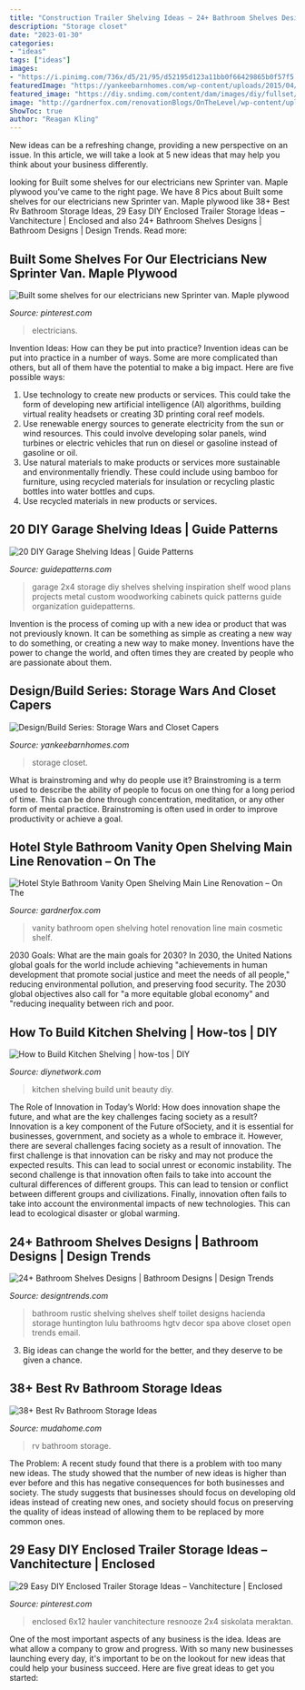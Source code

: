 ```yaml
---
title: "Construction Trailer Shelving Ideas ~ 24+ Bathroom Shelves Designs"
description: "Storage closet"
date: "2023-01-30"
categories:
- "ideas"
tags: ["ideas"]
images:
- "https://i.pinimg.com/736x/d5/21/95/d52195d123a11bb0f66429865b0f57f5.jpg"
featuredImage: "https://yankeebarnhomes.com/wp-content/uploads/2015/04/61-Buell-Lane-Ex.161.jpg"
featured_image: "https://diy.sndimg.com/content/dam/images/diy/fullset/2011/4/12/2/DKIM405_kitchen-shelving-unit-beauty_s3x4.jpg.rend.hgtvcom.1280.1707.suffix/1420875584699.jpeg"
image: "http://gardnerfox.com/renovationBlogs/OnTheLevel/wp-content/uploads/2009/10/cosmetic_vanity.jpg"
ShowToc: true
author: "Reagan Kling"
---
```



New ideas can be a refreshing change, providing a new perspective on an issue. In this article, we will take a look at 5 new ideas that may help you think about your business differently.

	

		
looking for Built some shelves for our electricians new Sprinter van. Maple plywood you've came to the right page. We have 8 Pics about Built some shelves for our electricians new Sprinter van. Maple plywood like 38+ Best Rv Bathroom Storage Ideas, 29 Easy DIY Enclosed Trailer Storage Ideas – Vanchitecture | Enclosed and also 24+ Bathroom Shelves Designs | Bathroom Designs | Design Trends. Read more:
		
    
## Built Some Shelves For Our Electricians New Sprinter Van. Maple Plywood

<img loading=lazy src="https://i.pinimg.com/736x/63/eb/01/63eb01ffe9ab94904526857d039bddd5.jpg" onerror="this.onerror=null;this.src='https://tse3.mm.bing.net/th?id=OIP.wDMJ9QduB15Zqe5APuXzxAHaJ3&amp;pid=15.1';" alt="Built some shelves for our electricians new Sprinter van. Maple plywood">

_Source: pinterest.com_

>electricians. 

	

Invention Ideas: How can they be put into practice?
Invention ideas can be put into practice in a number of ways. Some are more complicated than others, but all of them have the potential to make a big impact. Here are five possible ways: 
1. Use technology to create new products or services. This could take the form of developing new artificial intelligence (AI) algorithms, building virtual reality headsets or creating 3D printing coral reef models.
2. Use renewable energy sources to generate electricity from the sun or wind resources. This could involve developing solar panels, wind turbines or electric vehicles that run on diesel or gasoline instead of gasoline or oil. 
3. Use natural materials to make products or services more sustainable and environmentally friendly. These could include using bamboo for furniture, using recycled materials for insulation or recycling plastic bottles into water bottles and cups. 
4. Use recycled materials in new products or services.

    
## 20 DIY Garage Shelving Ideas | Guide Patterns

<img loading=lazy src="https://www.guidepatterns.com/wp-content/uploads/2015/07/DIY-Garage-Shelves-2x4.jpg" onerror="this.onerror=null;this.src='https://tse4.mm.bing.net/th?id=OIP.Snr8onD0Fbo5AMQTXQFJEgHaJ4&amp;pid=15.1';" alt="20 DIY Garage Shelving Ideas | Guide Patterns">

_Source: guidepatterns.com_

>garage 2x4 storage diy shelves shelving inspiration shelf wood plans projects metal custom woodworking cabinets quick patterns guide organization guidepatterns. 

	

Invention is the process of coming up with a new idea or product that was not previously known. It can be something as simple as creating a new way to do something, or creating a new way to make money. Inventions have the power to change the world, and often times they are created by people who are passionate about them.

    
## Design/Build Series: Storage Wars And Closet Capers

<img loading=lazy src="https://yankeebarnhomes.com/wp-content/uploads/2015/04/61-Buell-Lane-Ex.161.jpg" onerror="this.onerror=null;this.src='https://tse2.mm.bing.net/th?id=OIP.3YXzTLYlw_CIcmQxTdh4dwHaLI&amp;pid=15.1';" alt="Design/Build Series: Storage Wars and Closet Capers">

_Source: yankeebarnhomes.com_

>storage closet. 

	

What is brainstroming and why do people use it?
Brainstroming is a term used to describe the ability of people to focus on one thing for a long period of time. This can be done through concentration, meditation, or any other form of mental practice. Brainstroming is often used in order to improve productivity or achieve a goal.

    
## Hotel Style Bathroom Vanity Open Shelving Main Line Renovation – On The

<img loading=lazy src="http://gardnerfox.com/renovationBlogs/OnTheLevel/wp-content/uploads/2009/10/cosmetic_vanity.jpg" onerror="this.onerror=null;this.src='https://tse2.mm.bing.net/th?id=OIP.-_lSprO3ECx9ACxumC6RtgHaJ4&amp;pid=15.1';" alt="Hotel Style Bathroom Vanity Open Shelving Main Line Renovation – On The">

_Source: gardnerfox.com_

>vanity bathroom open shelving hotel renovation line main cosmetic shelf. 

	

2030 Goals: What are the main goals for 2030?
In 2030, the United Nations global goals for the world include achieving "achievements in human development that promote social justice and meet the needs of all people," reducing environmental pollution, and preserving food security. The 2030 global objectives also call for "a more equitable global economy" and "reducing inequality between rich and poor.

    
## How To Build Kitchen Shelving | How-tos | DIY

<img loading=lazy src="https://diy.sndimg.com/content/dam/images/diy/fullset/2011/4/12/2/DKIM405_kitchen-shelving-unit-beauty_s3x4.jpg.rend.hgtvcom.1280.1707.suffix/1420875584699.jpeg" onerror="this.onerror=null;this.src='https://tse3.mm.bing.net/th?id=OIP.y1_6y27USz98zMpw_GlAwQHaJ4&amp;pid=15.1';" alt="How to Build Kitchen Shelving | how-tos | DIY">

_Source: diynetwork.com_

>kitchen shelving build unit beauty diy. 

	

The Role of Innovation in Today’s World: How does innovation shape the future, and what are the key challenges facing society as a result?
Innovation is a key component of the Future ofSociety, and it is essential for businesses, government, and society as a whole to embrace it. However, there are several challenges facing society as a result of innovation. The first challenge is that innovation can be risky and may not produce the expected results. This can lead to social unrest or economic instability. The second challenge is that innovation often fails to take into account the cultural differences of different groups. This can lead to tension or conflict between different groups and civilizations. Finally, innovation often fails to take into account the environmental impacts of new technologies. This can lead to ecological disaster or global warming.

    
## 24+ Bathroom Shelves Designs | Bathroom Designs | Design Trends

<img loading=lazy src="https://images.designtrends.com/wp-content/uploads/2016/03/02055742/Small-Rustic-Bathroom-Shelving.jpeg" onerror="this.onerror=null;this.src='https://tse4.mm.bing.net/th?id=OIP.LRw4LPskMZCBOkHw3dH4YgHaJ4&amp;pid=15.1';" alt="24+ Bathroom Shelves Designs | Bathroom Designs | Design Trends">

_Source: designtrends.com_

>bathroom rustic shelving shelves shelf toilet designs hacienda storage huntington lulu bathrooms hgtv decor spa above closet open trends email. 

	

3. Big ideas can change the world for the better, and they deserve to be given a chance.

    
## 38+ Best Rv Bathroom Storage Ideas

<img loading=lazy src="https://mudahome.com/wp-content/uploads/2019/10/41-Awesome-Rv-Bathroom-Storage-Ideas-06-2.jpg" onerror="this.onerror=null;this.src='https://tse1.mm.bing.net/th?id=OIP.MhRPUiYZ7iT-if6hDRpHmQHaNL&amp;pid=15.1';" alt="38+ Best Rv Bathroom Storage Ideas">

_Source: mudahome.com_

>rv bathroom storage. 

	

The Problem:
A recent study found that there is a problem with too many new ideas. The study showed that the number of new ideas is higher than ever before and this has negative consequences for both businesses and society. The study suggests that businesses should focus on developing old ideas instead of creating new ones, and society should focus on preserving the quality of ideas instead of allowing them to be replaced by more common ones.

    
## 29 Easy DIY Enclosed Trailer Storage Ideas – Vanchitecture | Enclosed

<img loading=lazy src="https://i.pinimg.com/736x/d5/21/95/d52195d123a11bb0f66429865b0f57f5.jpg" onerror="this.onerror=null;this.src='https://tse4.mm.bing.net/th?id=OIP.EhQszeTDS3hAShitrrp0dAHaJ5&amp;pid=15.1';" alt="29 Easy DIY Enclosed Trailer Storage Ideas – Vanchitecture | Enclosed">

_Source: pinterest.com_

>enclosed 6x12 hauler vanchitecture resnooze 2x4 siskolata meraktan. 

	

One of the most important aspects of any business is the idea. Ideas are what allow a company to grow and progress. With so many new businesses launching every day, it's important to be on the lookout for new ideas that could help your business succeed. Here are five great ideas to get you started: 

